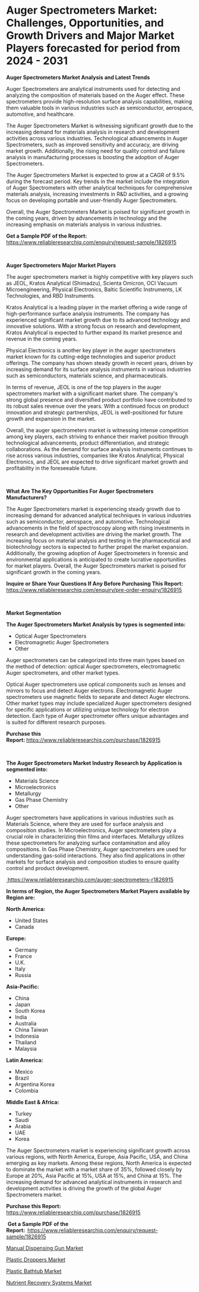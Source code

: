 <p><h1>Auger Spectrometers Market: Challenges, Opportunities, and Growth Drivers and Major Market Players forecasted for period from 2024 - 2031</h1></p><p><strong>Auger Spectrometers Market Analysis and Latest Trends</strong></p>
<p><p>Auger Spectrometers are analytical instruments used for detecting and analyzing the composition of materials based on the Auger effect. These spectrometers provide high-resolution surface analysis capabilities, making them valuable tools in various industries such as semiconductor, aerospace, automotive, and healthcare.</p><p>The Auger Spectrometers Market is witnessing significant growth due to the increasing demand for materials analysis in research and development activities across various industries. Technological advancements in Auger Spectrometers, such as improved sensitivity and accuracy, are driving market growth. Additionally, the rising need for quality control and failure analysis in manufacturing processes is boosting the adoption of Auger Spectrometers.</p><p>The Auger Spectrometers Market is expected to grow at a CAGR of 9.5% during the forecast period. Key trends in the market include the integration of Auger Spectrometers with other analytical techniques for comprehensive materials analysis, increasing investments in R&D activities, and a growing focus on developing portable and user-friendly Auger Spectrometers.</p><p>Overall, the Auger Spectrometers Market is poised for significant growth in the coming years, driven by advancements in technology and the increasing emphasis on materials analysis in various industries.</p></p>
<p><strong>Get a Sample PDF of the Report:&nbsp;</strong> <a href="https://www.reliableresearchiq.com/enquiry/request-sample/1826915">https://www.reliableresearchiq.com/enquiry/request-sample/1826915</a></p>
<p>&nbsp;</p>
<p><strong>Auger Spectrometers Major Market Players</strong></p>
<p><p>The auger spectrometers market is highly competitive with key players such as JEOL, Kratos Analytical (Shimadzu), Scienta Omicron, OCI Vacuum Microengineering, Physical Electronics, Baltic Scientific Instruments, LK Technologies, and RBD Instruments. </p><p>Kratos Analytical is a leading player in the market offering a wide range of high-performance surface analysis instruments. The company has experienced significant market growth due to its advanced technology and innovative solutions. With a strong focus on research and development, Kratos Analytical is expected to further expand its market presence and revenue in the coming years.</p><p>Physical Electronics is another key player in the auger spectrometers market known for its cutting-edge technologies and superior product offerings. The company has shown steady growth in recent years, driven by increasing demand for its surface analysis instruments in various industries such as semiconductors, materials science, and pharmaceuticals.</p><p>In terms of revenue, JEOL is one of the top players in the auger spectrometers market with a significant market share. The company's strong global presence and diversified product portfolio have contributed to its robust sales revenue over the years. With a continued focus on product innovation and strategic partnerships, JEOL is well-positioned for future growth and expansion in the market.</p><p>Overall, the auger spectrometers market is witnessing intense competition among key players, each striving to enhance their market position through technological advancements, product differentiation, and strategic collaborations. As the demand for surface analysis instruments continues to rise across various industries, companies like Kratos Analytical, Physical Electronics, and JEOL are expected to drive significant market growth and profitability in the foreseeable future.</p></p>
<p>&nbsp;</p>
<p><strong>What Are The Key Opportunities For Auger Spectrometers Manufacturers?</strong></p>
<p><p>The Auger Spectrometers market is experiencing steady growth due to increasing demand for advanced analytical techniques in various industries such as semiconductor, aerospace, and automotive. Technological advancements in the field of spectroscopy along with rising investments in research and development activities are driving the market growth. The increasing focus on material analysis and testing in the pharmaceutical and biotechnology sectors is expected to further propel the market expansion. Additionally, the growing adoption of Auger Spectrometers in forensic and environmental applications is anticipated to create lucrative opportunities for market players. Overall, the Auger Spectrometers market is poised for significant growth in the coming years.</p></p>
<p><strong>Inquire or Share Your Questions If Any Before Purchasing This Report:</strong> <a href="https://www.reliableresearchiq.com/enquiry/pre-order-enquiry/1826915">https://www.reliableresearchiq.com/enquiry/pre-order-enquiry/1826915</a></p>
<p>&nbsp;</p>
<p><strong>Market Segmentation</strong></p>
<p><strong>The Auger Spectrometers Market Analysis by types is segmented into:</strong></p>
<p><ul><li>Optical Auger Spectrometers</li><li>Electromagnetic Auger Spectrometers</li><li>Other</li></ul></p>
<p><p>Auger spectrometers can be categorized into three main types based on the method of detection: optical Auger spectrometers, electromagnetic Auger spectrometers, and other market types. </p><p>Optical Auger spectrometers use optical components such as lenses and mirrors to focus and detect Auger electrons. Electromagnetic Auger spectrometers use magnetic fields to separate and detect Auger electrons. Other market types may include specialized Auger spectrometers designed for specific applications or utilizing unique technology for electron detection. Each type of Auger spectrometer offers unique advantages and is suited for different research purposes.</p></p>
<p><strong>Purchase this Report:&nbsp;</strong><a href="https://www.reliableresearchiq.com/purchase/1826915">https://www.reliableresearchiq.com/purchase/1826915</a></p>
<p>&nbsp;</p>
<p><strong>The Auger Spectrometers Market Industry Research by Application is segmented into:</strong></p>
<p><ul><li>Materials Science</li><li>Microelectronics</li><li>Metallurgy</li><li>Gas Phase Chemistry</li><li>Other</li></ul></p>
<p><p>Auger spectrometers have applications in various industries such as Materials Science, where they are used for surface analysis and composition studies. In Microelectronics, Auger spectrometers play a crucial role in characterizing thin films and interfaces. Metallurgy utilizes these spectrometers for analyzing surface contamination and alloy compositions. In Gas Phase Chemistry, Auger spectrometers are used for understanding gas-solid interactions. They also find applications in other markets for surface analysis and composition studies to ensure quality control and product development.</p></p>
<p><a href="https://www.reliableresearchiq.com/auger-spectrometers-r1826915">&nbsp;https://www.reliableresearchiq.com/auger-spectrometers-r1826915</a></p>
<p><strong>In terms of Region, the Auger Spectrometers Market Players available by Region are:</strong></p>
<p>
    <p> <strong> North America: </strong>
        <ul>
            <li>United States</li>
            <li>Canada</li>
        </ul>
        </p> 
    <p> <strong> Europe: </strong>
        <ul>
            <li>Germany</li>
            <li>France</li>
            <li>U.K.</li>
            <li>Italy</li>
            <li>Russia</li>
        </ul>
        </p> 
    <p> <strong> Asia-Pacific: </strong>
        <ul>
            <li>China</li>
            <li>Japan</li>
            <li>South Korea</li>
            <li>India</li>
            <li>Australia</li>
            <li>China Taiwan</li>
            <li>Indonesia</li>
            <li>Thailand</li>
            <li>Malaysia</li>
        </ul>
        </p> 
    <p> <strong> Latin America: </strong>
        <ul>
            <li>Mexico</li>
            <li>Brazil</li>
            <li>Argentina Korea</li>
            <li>Colombia</li>
        </ul>
        </p> 
    <p> <strong> Middle East & Africa: </strong>
        <ul>
            <li>Turkey</li>
            <li>Saudi</li>
            <li>Arabia</li>
            <li>UAE</li>
            <li>Korea</li>
        </ul>
    </p>
    </p>
<p><p>The Auger Spectrometers market is experiencing significant growth across various regions, with North America, Europe, Asia Pacific, USA, and China emerging as key markets. Among these regions, North America is expected to dominate the market with a market share of 35%, followed closely by Europe at 20%, Asia Pacific at 15%, USA at 15%, and China at 15%. The increasing demand for advanced analytical instruments in research and development activities is driving the growth of the global Auger Spectrometers market.</p></p>
<p><strong>Purchase this Report: </strong><a href="https://www.reliableresearchiq.com/purchase/1826915">https://www.reliableresearchiq.com/purchase/1826915</a></p>
<p>&nbsp;<strong>Get a Sample PDF of the Report:&nbsp;&nbsp;</strong><a href="https://www.reliableresearchiq.com/enquiry/request-sample/1826915">https://www.reliableresearchiq.com/enquiry/request-sample/1826915</a></p>
<p><strong></strong></p>
<p><p><a href="https://medium.com/@dovansangxd/manual-dispensing-gun-market-industry-trends-and-forecast-for-period-from-2024-to-2031-ec7fda210fc8">Manual Dispensing Gun Market</a></p><p><a href="https://medium.com/@pelloscooterist_44143/plastic-droppers-market-size-market-segmentation-market-trends-and-growth-analysis-forecast-till-fd637345c8a3">Plastic Droppers Market</a></p><p><a href="https://medium.com/@michellegbleau0620/plastic-bathtub-market-market-segmentation-geographical-regions-and-market-forcast-till-2031-7226f1b6317d">Plastic Bathtub Market</a></p><p><a href="https://github.com/LeilaniWyman2021/Market-Research-Report-List-2/blob/main/nutrient-recovery-systems-market.md">Nutrient Recovery Systems Market</a></p></p>